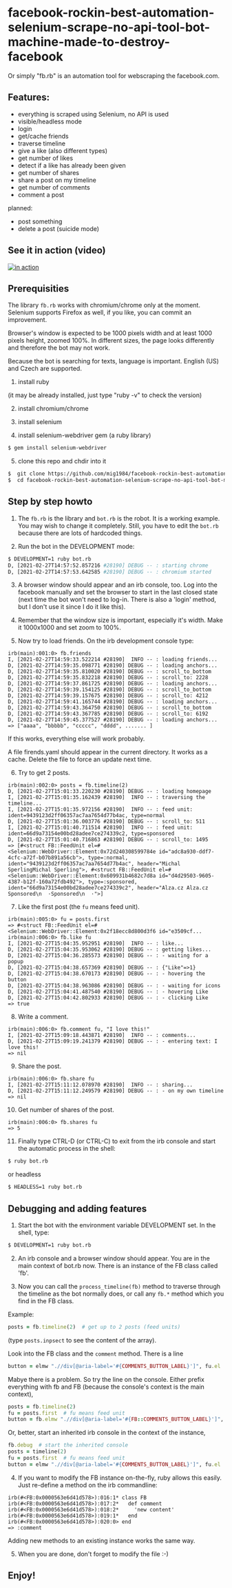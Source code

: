 # facebook-rockin-best-automation-selenium-scrape-no-api-tool-bot-machine-made-to-destroy-facebook

Or simply "fb.rb" is an automation tool for webscraping the facebook.com.


## Features:

  - everything is scraped using Selenium, no API is used
  - visible/headless mode
  - login
  - get/cache friends
  - traverse timeline
  - give a like (also different types)
  - get number of likes
  - detect if a like has already been given
  - get number of shares
  - share a post on my timeline
  - get number of comments
  - comment a post

planned:

  - post something
  - delete a post (suicide mode)


## See it in action (video)

[![in action](video.png)](https://www.youtube.com/watch?v=hf0iS7koCPo "In Action!")


## Prerequisities

The library `fb.rb` works with chromium/chrome only at the moment. Selenium supports Firefox as well, if you like, you can commit an improvement.

Browser's window is expected to be 1000 pixels width and at least 1000 pixels height, zoomed 100%. In different sizes, the page looks differently and therefore the bot may not work.

Because the bot is searching for texts, language is important. English (US) and Czech are supported. 

1. install ruby

  (it may be already installed, just type "ruby -v" to check the version)

2. install chromium/chrome

3. install selenium

4. install selenium-webdriver gem (a ruby library)

```bash
$ gem install selenium-webdriver

```

5. clone this repo and chdir into it

```bash
$  git clone https://github.com/mig1984/facebook-rockin-best-automation-selenium-scrape-no-api-tool-bot-machine-made-to-destroy-facebook.git
$  cd facebook-rockin-best-automation-selenium-scrape-no-api-tool-bot-machine-made-to-destroy-facebook
```


## Step by step howto

1. The `fb.rb` is the library and `bot.rb` is the robot. It is a working example. You may wish to change it completely. Still, you have to edit the `bot.rb` because there are lots of hardcoded things.

2. Run the bot in the DEVELOPMENT mode:

```bash
$ DEVELOPMENT=1 ruby bot.rb
D, [2021-02-27T14:57:52.857216 #28190] DEBUG -- : starting chrome
D, [2021-02-27T14:57:53.642585 #28190] DEBUG -- : chromium started
```

3. A browser window should appear and an irb console, too. Log into the facebook manually and set the browser to start in the last closed state (next time the bot won't need to log-in. There is also a 'login' method, but I don't use it since I do it like this).

4. Remember that the window size is important, especially it's width. Make it 1000x1000 and set zoom to 100%.

5. Now try to load friends. On the irb development console type:

```irb
irb(main):001:0> fb.friends
I, [2021-02-27T14:59:33.522214 #28190]  INFO -- : loading friends...
D, [2021-02-27T14:59:35.098771 #28190] DEBUG -- : loading anchors...
D, [2021-02-27T14:59:35.810020 #28190] DEBUG -- : scroll_to_bottom
D, [2021-02-27T14:59:35.832218 #28190] DEBUG -- : scroll_to: 2228
D, [2021-02-27T14:59:37.861725 #28190] DEBUG -- : loading anchors...
D, [2021-02-27T14:59:39.154125 #28190] DEBUG -- : scroll_to_bottom
D, [2021-02-27T14:59:39.157675 #28190] DEBUG -- : scroll_to: 4212
D, [2021-02-27T14:59:41.165744 #28190] DEBUG -- : loading anchors...
D, [2021-02-27T14:59:43.364750 #28190] DEBUG -- : scroll_to_bottom
D, [2021-02-27T14:59:43.367785 #28190] DEBUG -- : scroll_to: 6192
D, [2021-02-27T14:59:45.377527 #28190] DEBUG -- : loading anchors...
=> ["aaaa", "bbbbb", "ccccc", "dddd", ....... ]
```

If this works, everything else will work probably.

A file firends.yaml should appear in the current directory. It works as a cache. Delete the file to force an update next time.

6. Try to get 2 posts.

```irb
irb(main):002:0> posts = fb.timeline(2)
D, [2021-02-27T15:01:33.220230 #28190] DEBUG -- : loading homepage
I, [2021-02-27T15:01:35.162439 #28190]  INFO -- : traversing the timeline...
I, [2021-02-27T15:01:35.972156 #28190]  INFO -- : feed unit: ident=9439123d2ff06357ac7aa7654d77b4ac, type=normal
D, [2021-02-27T15:01:36.003776 #28190] DEBUG -- : scroll_to: 511
I, [2021-02-27T15:01:40.711514 #28190]  INFO -- : feed unit: ident=66d9a73154e00bd28adee7ce274339c2, type=sponsored
D, [2021-02-27T15:01:40.716863 #28190] DEBUG -- : scroll_to: 1495
=> [#<struct FB::FeedUnit el=#<Selenium::WebDriver::Element:0x72d240308599784e id="adc8a930-ddf7-4cfc-a72f-b07b891a56cb">, type=:normal, ident="9439123d2ff06357ac7aa7654d77b4ac", header="Michal SperlingMichal Sperling">, #<struct FB::FeedUnit el=#<Selenium::WebDriver::Element:0x609931b4682c7d8a id="d4d29503-9605-4387-b12f-160a72fdb492">, type=:sponsored, ident="66d9a73154e00bd28adee7ce274339c2", header="Alza.cz Alza.cz Sponsored\n  ·Sponsored\n  ·">]
```

7. Like the first post (the `fu` means feed unit).

```irb
irb(main):005:0> fu = posts.first
=> #<struct FB::FeedUnit el=#<Selenium::WebDriver::Element:0x2f18ecc8d800d3f6 id="e3509cf...
irb(main):006:0> fb.like fu
I, [2021-02-27T15:04:35.952951 #28190]  INFO -- : like...
D, [2021-02-27T15:04:35.953062 #28190] DEBUG -- : getting likes...
D, [2021-02-27T15:04:36.285573 #28190] DEBUG -- : - waiting for a popup
D, [2021-02-27T15:04:38.657369 #28190] DEBUG -- : {"Like"=>1}
D, [2021-02-27T15:04:38.670173 #28190] DEBUG -- : - hovering the button
D, [2021-02-27T15:04:38.963086 #28190] DEBUG -- : - waiting for icons
D, [2021-02-27T15:04:41.487540 #28190] DEBUG -- : - hovering Like
D, [2021-02-27T15:04:42.802933 #28190] DEBUG -- : - clicking Like
=> true
```

8. Write a comment.

```irb
irb(main):006:0> fb.comment fu, "I love this!"
I, [2021-02-27T15:09:18.443871 #28190]  INFO -- : comments...
D, [2021-02-27T15:09:19.241379 #28190] DEBUG -- : - entering text: I love this!
=> nil
```

9. Share the post.

```irb
irb(main):006:0> fb.share fu
I, [2021-02-27T15:11:12.078970 #28190]  INFO -- : sharing...
D, [2021-02-27T15:11:12.249579 #28190] DEBUG -- : - on my own timeline
=> nil
```

10. Get number of shares of the post.

```irb
irb(main):006:0> fb.shares fu
=> 5
```

11. Finally type CTRL-D (or CTRL-C) to exit from the irb console and start the automatic process in the shell:

```bash
$ ruby bot.rb
```

or headless

```bash
$ HEADLESS=1 ruby bot.rb
```


## Debugging and adding features

1. Start the bot with the environment variable DEVELOPMENT set. In the shell, type:

```bash
$ DEVELOPMENT=1 ruby bot.rb
```

2. An irb console and a browser window should appear. You are in the main context of bot.rb now. There is an instance of the FB class called 'fb'.

3. Now you can call the `process_timeline(fb)` method to traverse through the timeline as the bot normally does, or call any `fb.*` method which you find in the FB class.

Example:

```ruby
posts = fb.timeline(2)  # get up to 2 posts (feed units)
```

(type `posts.inpsect` to see the content of the array).

Look into the FB class and the `comment` method. There is a line

```ruby
button = elmw ".//div[@aria-label='#{COMMENTS_BUTTON_LABEL}']", fu.el
```

Mabye there is a problem. So try the line on the console. Either prefix everything with fb and FB (because the console's context is the main context),

```ruby
posts = fb.timeline(2)
fu = posts.first  # fu means feed unit
button = fb.elmw ".//div[@aria-label='#{FB::COMMENTS_BUTTON_LABEL}']", fu.el
```

Or, better, start an inherited irb console in the context of the instance,

```ruby
fb.debug  # start the inherited console
posts = timeline(2)
fu = posts.first  # fu means feed unit
button = elmw ".//div[@aria-label='#{COMMENTS_BUTTON_LABEL}']", fu.el
```

4. If you want to modify the FB instance on-the-fly, ruby allows this easily. Just re-define a method on the irb commandline:

```irb
irb(#<FB:0x0000563e6d41d578>):016:1* class FB
irb(#<FB:0x0000563e6d41d578>):017:2*   def comment
irb(#<FB:0x0000563e6d41d578>):018:2*     'new content'
irb(#<FB:0x0000563e6d41d578>):019:1*   end
irb(#<FB:0x0000563e6d41d578>):020:0> end
=> :comment
```

Adding new methods to an existing instance works the same way.

5. When you are done, don't forget to modify the file :-)


## Enjoy!

